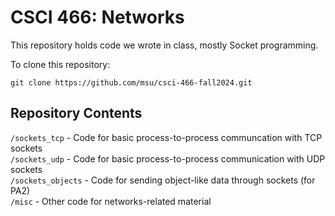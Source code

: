 # CSCI 466: Networks

This repository holds code we wrote in class, mostly Socket programming.

To clone this repository:  

`git clone https://github.com/msu/csci-466-fall2024.git`

## Repository Contents

`/sockets_tcp` - Code for basic process-to-process communcation with TCP sockets  
`/sockets_udp` - Code for basic process-to-process communication with UDP sockets  
`/sockets_objects` - Code for sending object-like data through sockets (for PA2)  
`/misc` - Other code for networks-related material  
